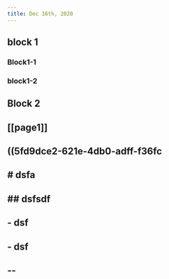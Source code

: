 ```yaml
---
title: Dec 16th, 2020
---
```


## block 1
### Block1-1
### block1-2
## Block 2
## [[page1]]
## ((5fd9dce2-621e-4db0-adff-f36fc
## # dsfa
## ## dsfsdf
## - dsf
## - dsf
## --
